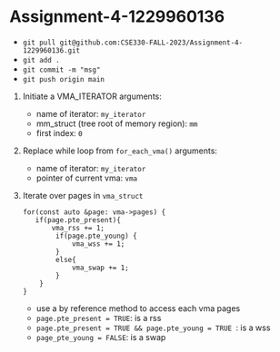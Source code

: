# Assignment-4-1229960136



- `git pull git@github.com:CSE330-FALL-2023/Assignment-4-1229960136.git`
- `git add .`
- `git commit -m "msg"`
- `git push origin main`

1. Initiate a VMA_ITERATOR
    arguments: 
   - name of iterator: `my_iterator`
   - mm_struct (tree root of memory region): `mm`
   - first index: `0`
2. Replace while loop from `for_each_vma()`
    arguments:
    - name of iterator: `my_iterator`
    - pointer of current vma: `vma`
3. Iterate over pages in `vma_struct`
    ```
    for(const auto &page: vma->pages) {
       if(page.pte_present){
           vma_rss += 1;
            if(page.pte_young) {
                vma_wss += 1;
            }
            else{
                vma_swap += 1;
            }
        }
    }
    
    ```      

    - use a by reference method to access each vma pages
    - `page.pte_present = TRUE`: is a rss
    - `page.pte_present = TRUE && page.pte_young = TRUE `: is a wss
    - `page_pte_young = FALSE`: is a swap
